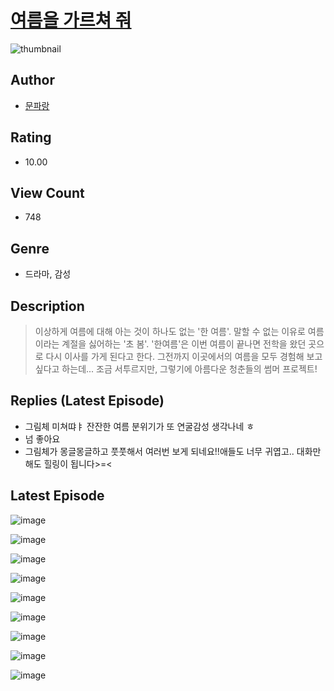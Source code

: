# [여름을 가르쳐 줘](https://comic.naver.com/challenge/list?titleId=810543)
![thumbnail](https://image-comic.pstatic.net/user_contents_data/challenge_comic/2023/05/23/upload_7077187140565741873_480x623.jpeg)

## Author
- [문파랑](https://comic.naver.com/artistTitle?id=366961)

## Rating
- 10.00

## View Count
- 748

## Genre
- 드라마, 감성

## Description
> 이상하게 여름에 대해 아는 것이 하나도 없는 '한 여름'. 말할 수 없는 이유로 여름이라는 계절을 싫어하는 '초 봄'. '한여름'은 이번 여름이 끝나면 전학을 왔던 곳으로 다시 이사를 가게 된다고 한다. 그전까지 이곳에서의 여름을 모두 경험해 보고 싶다고 하는데... 조금 서투르지만, 그렇기에 아름다운 청춘들의 썸머 프로젝트!

## Replies (Latest Episode)
- 그림체 미쳐땨ㅑ 잔잔한 여름 분위기가 또 연굴감성 생각나네 ㅎ
- 넘 좋아요
- 그림체가 몽글몽글하고 풋풋해서 여러번 보게 되네요!!애들도 너무 귀엽고.. 대화만 해도 힐링이 됩니다>=<

## Latest Episode
![image](https://image-comic.pstatic.net/user_contents_data/challenge_comic/2023/05/23/366961/upload_3906371717016139829.jpeg)

![image](https://image-comic.pstatic.net/user_contents_data/challenge_comic/2023/05/23/366961/upload_7233405748375860577.jpeg)

![image](https://image-comic.pstatic.net/user_contents_data/challenge_comic/2023/05/23/366961/upload_3545287489938010420.jpeg)

![image](https://image-comic.pstatic.net/user_contents_data/challenge_comic/2023/05/23/366961/upload_3919929601625056049.jpeg)

![image](https://image-comic.pstatic.net/user_contents_data/challenge_comic/2023/05/23/366961/upload_3617625682712224310.jpeg)

![image](https://image-comic.pstatic.net/user_contents_data/challenge_comic/2023/05/23/366961/upload_3487531475554022960.jpeg)

![image](https://image-comic.pstatic.net/user_contents_data/challenge_comic/2023/05/23/366961/upload_7161341544453267764.jpeg)

![image](https://image-comic.pstatic.net/user_contents_data/challenge_comic/2023/05/23/366961/upload_7017278054861923428.jpeg)

![image](https://image-comic.pstatic.net/user_contents_data/challenge_comic/2023/05/23/366961/upload_7220734070978328884.jpeg)
